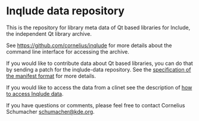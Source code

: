 # Inqlude data repository

This is the repository for library meta data of Qt based libraries for Include,
the independent Qt library archive.

See https://github.com/cornelius/inqlude for more details about the command line
interface for accessing the archive.

If you would like to contribute data about Qt based libraries, you can do that
by sending a patch for the inqlude-data repository. See the
[specification of the manifest format](https://github.com/cornelius/inqlude/blob/master/manifest-format.md)
for more details.

If you would like to access the data from a clinet see the description of
[how to access Inqlude data](https://github.com/cornelius/inqlude/blob/master/accessing-inqlude-data.md).

If you have questions or comments, please feel free to contact Cornelius
Schumacher <schumacher@kde.org>.
